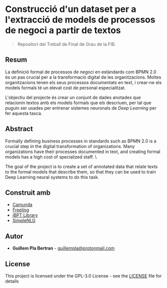 # Construcció d'un dataset per a l'extracció de models de processos de negoci a partir de textos
> Repositori del Treball de Final de Grau de la FIB.


## Resum
La definició formal de processos de negoci en estàndards com BPMN 2.0 és un pas crucial per a la transformació digital de les organitzacions. Moltes organitzacions tenen els seus processos documentats en text, i crear-ne els models formals té un elevat cost de personal especialitzat.

L'objectiu del projecte és crear un conjunt de dades anotades que relacionin textos amb els models formals que els descriuen, per tal que puguin ser usades per entrenar sistemes neuronals de *Deep Learning* per fer aquesta tasca.

## Abstract
Formally defining business processes in standards such as BPMN 2.0 is a crucial step in the digital transformation of organizations. Many organizations have their processes documented in text, and creating formal models has a high cost of specialized staff. \\

The goal of the project is to create a set of annotated data that relate texts to the formal models that describe them, so that they can be used to train Deep Learning neural systems to do this task.



## Construit amb

* [Camunda]([https://github.com/python-telegram-bot/python-telegram-bot](https://github.com/camunda/camunda-bpm-platform))
* [Freeling](http://nlp.lsi.upc.edu/freeling/)
* [jBPT Library](https://github.com/jbpt/codebase)
* [SimpleNLG](https://github.com/simplenlg/simplenlg)



## Autor

* **Guillem Pla Bertran** - [guillempla@protonmail.com]()



## License

This project is licensed under the GPL-3.0 License - see the [LICENSE](LICENSE) file for details
